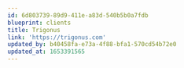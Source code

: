 ```yaml
---
id: 6d803739-89d9-411e-a83d-540b5b0a7fdb
blueprint: clients
title: Trigonus
link: 'https://trigonus.com'
updated_by: b40458fa-e73a-4f88-bfa1-570cd54b72e0
updated_at: 1653391565
---
```

